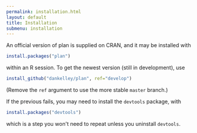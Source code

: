 ```yaml
---
permalink: installation.html
layout: default
title: Installation
submenu: installation
---
```


An official version of plan is supplied on CRAN, and it may be installed with
```R
install.packages("plan")
```
 within an R session.  To get the newest version (still in development), use
```R
install_github("dankelley/plan", ref="develop")
```
(Remove the `ref` argument to use the more stable `master` branch.)

If the previous fails, you may need to install the `devtools` package, with
```R
install.packages("devtools")
```
which is a step you won't need to repeat unless you uninstall `devtools`.


